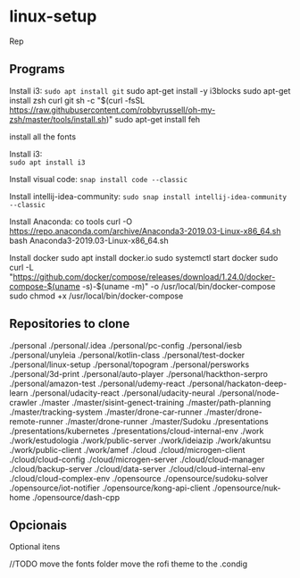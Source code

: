 # linux-setup

Rep

## Programs

Install i3:
`sudo apt install git`
sudo apt-get install -y i3blocks
sudo apt-get install zsh curl git
sh -c "$(curl -fsSL https://raw.githubusercontent.com/robbyrussell/oh-my-zsh/master/tools/install.sh)"
sudo apt-get install feh


install all the fonts


Install i3:  
`sudo apt install i3`

Install visual code:
`snap install code --classic`

Install intellij-idea-community:
`sudo snap install intellij-idea-community --classic`

Install Anaconda:
co tools
curl -O https://repo.anaconda.com/archive/Anaconda3-2019.03-Linux-x86_64.sh
bash Anaconda3-2019.03-Linux-x86_64.sh

Install docker
sudo apt install docker.io
sudo systemctl start docker
sudo curl -L "https://github.com/docker/compose/releases/download/1.24.0/docker-compose-$(uname -s)-$(uname -m)" -o /usr/local/bin/docker-compose
sudo chmod +x /usr/local/bin/docker-compose

## Repositories to clone

./personal
./personal/.idea
./personal/pc-config
./personal/iesb
./personal/unyleia
./personal/kotlin-class
./personal/test-docker
./personal/linux-setup
./personal/topogram
./personal/persworks
./personal/3d-print
./personal/auto-player
./personal/hackthon-serpro
./personal/amazon-test
./personal/udemy-react
./personal/hackaton-deep-learn
./personal/udacity-react
./personal/udacity-neural
./personal/node-crawler
./master
./master/sisint-genect-training
./master/path-planning
./master/tracking-system
./master/drone-car-runner
./master/drone-remote-runner
./master/drone-runner
./master/Sudoku
./presentations
./presentations/kubernetes
./presentations/cloud-internal-env
./work
./work/estudologia
./work/public-server
./work/ideiazip
./work/akuntsu
./work/public-client
./work/amef
./cloud
./cloud/microgen-client
./cloud/cloud-config
./cloud/microgen-server
./cloud/cloud-manager
./cloud/backup-server
./cloud/data-server
./cloud/cloud-internal-env
./cloud/cloud-complex-env
./opensource
./opensource/sudoku-solver
./opensource/iot-notifier
./opensource/kong-api-client
./opensource/nuk-home
./opensource/dash-cpp

## Opcionais

Optional itens

//TODO
move the fonts folder
move the rofi theme to the .condig
